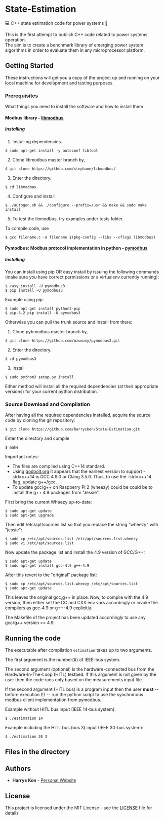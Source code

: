 # State-Estimation
:computer: C++ state estimation code for power systems :construction:

This is the first attempt to publish C++ code related to power systems operation.   
The aim is to create a benchmark library of emerging power system algorithms in order to evaluate them in any microprocessor platform. 

## Getting Started

These instructions will get you a copy of the project up and running on your local machine for development and testing purposes. 

### Prerequisites

What things you need to install the software and how to install them

#### Modbus library - [libmodbus](https://github.com/stephane/libmodbus)

##### Installing

1) Installing dependencies.

```
$ sudo apt-get install -y autoconf libtool
```

2) Clone libmodbus master branch by,

```
$ git clone https://github.com/stephane/libmodbus/
```

3) Enter the directory.

```
$ cd libmodbus
```

4) Configure and install

```
$ ./autogen.sh && ./configure --prefix=/usr && make && sudo make install
```

5) To test the libmodbus, try examples under tests folder.

To compile code, use 
```
$ gcc filename.c -o filename $(pkg-config --libs --cflags libmodbus)
```
#### Pymodbus: Modbus protocol implementation in python - [pymodbus](https://github.com/uzumaxy/pymodbus3)

##### Installing

You can install using pip OR easy install by issuing the following commands (make sure you have correct permissions or a virtualenv currently running):

```
$ easy_install -U pymodbus3
$ pip install -U pymodbus3
```
Example using pip:

```
$ sudo apt-get install python3-pip
$ pip-3.2 pip install -U pymodbus3
```

Otherwise you can pull the trunk source and install from there:

1) Clone pybmodbus master branch by,

```
$ git clone https://github.com/uzumaxy/pymodbus3.git
```

2) Enter the directory.

```
$ cd pymodbus3
```

3) Install

```
$ sudo python3 setup.py install
```

Either method will install all the required dependencies (at their appropriate versions) for your current python distribution.

### Source Download and Compilation

After having all the required dependencies installed, acquire the source code by cloning the git repository:

```
$ git clone https://github.com/harryskon/State-Estimation.git
```
Enter the directory and compile

```
$ make 
```
Important notes:

  * The files are compiled using C++14 standard.
  * Using [godbolt.org](https://gcc.godbolt.org/) it appears that the earilest version to support -std=c++14 is GCC 4.9.0 or Clang 3.5.0. Thus, to use the -std=c++14 flag, update g++/gcc.
  * To update gcc/g++ on Raspberry Pi 2 (wheezy) could be could be to install the g++ 4.9 packages from "Jessie". 

  First bring the current Wheezy up-to-date:
  ```
  $ sudo apt-get update
  $ sudo apt-get upgrade
  ```
  Then edit /etc/apt/sources.list so that you replace the string "wheezy" with "jessie":
  ```
  $ sudo cp /etc/apt/sources.list /etc/apt/sources.list.wheezy
  $ sudo vi /etc/apt/sources.list
  ```
  Now update the package list and install the 4.9 version of GCC/G++:
  ```
  $ sudo apt-get update
  $ sudo apt-get install gcc-4.9 g++-4.9
  ```
  After this revert to the "original" package list:
  ```
  $ sudo cp /etc/apt/sources.list.wheezy /etc/apt/sources.list
  $ sudo apt-get update
  ```
  This leaves the original gcc,g++ in place. Now, to compile with the 4.9 version, then either set the CC and CXX env vars accordingly or invoke the compilers as gcc-4.9 or g++-4.9 explicitly.

  The Makefile of the project has been updated accordingly to use any gcc/g++ version >= 4.9.

## Running the code

The executable after compilation ```estimation``` takes up to two arguments.

The first argument is the number(#) of IEEE-bus system.  

The second argument (optional) is the hardware-connected bus from the Hardware-In-The-Loop (HITL) testbed. 
If this argument is not given by the user then the code runs only based on the measurements input file. 

If the second argument (HITL bus) is a program input then the user **must** -- before execution (!) -- run the python script to use the synchronous modbus client implementation from pymodbus.

Example without HITL bus input (IEEE 14-bus system):
```
$ ./estimation 14
```

Example including the HITL bus (bus 3) input (IEEE 30-bus system):
```
$ ./estimation 30 3
```
## Files in the directory


## Authors

* **Harrys Kon** - [Personal Website](https://harrys.fyi/)

## License

This project is licensed under the MIT License - see the [LICENSE](LICENSE) file for details

